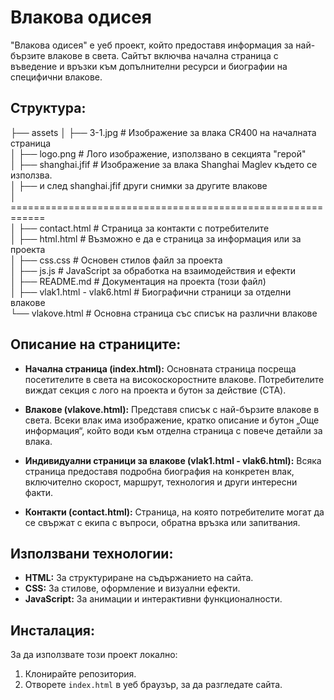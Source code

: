 # Влакова одисея

"Влакова одисея" е уеб проект, който предоставя информация за най-бързите влакове в света. Сайтът включва начална страница с въведение и връзки към допълнителни ресурси и биографии на специфични влакове.

## Структура:
├── assets 
│ ├── 3-1.jpg # Изображение за влака CR400 на началната страница  
│ ├── logo.png # Лого изображение, използвано в секцията "герой"  
│ ├── shanghai.jfif # Изображение за влака Shanghai Maglev където се използва.  
│ ├── и след shanghai.jfif други снимки за другите влакове  
│ ============================================================        
│ ├── contact.html # Страница за контакти с потребителите  
│ ├── html.html # Възможно е да е страница за информация или за проекта  
│ ├── css.css # Основен стилов файл за проекта  
│ ├── js.js # JavaScript за обработка на взаимодействия и ефекти  
│ ├── README.md # Документация на проекта (този файл)  
│ ├── vlak1.html - vlak6.html # Биографични страници за отделни влакове  
└── vlakove.html # Основна страница със списък на различни влакове 


## Описание на страниците:
- **Начална страница (index.html):** Основната страница посреща посетителите в света на високоскоростните влакове. Потребителите виждат секция с лого на проекта и бутон за действие (CTA).
  
- **Влакове (vlakove.html):** Представя списък с най-бързите влакове в света. Всеки влак има изображение, кратко описание и бутон „Още информация“, който води към отделна страница с повече детайли за влака.

- **Индивидуални страници за влакове (vlak1.html - vlak6.html):** Всяка страница предоставя подробна биография на конкретен влак, включително скорост, маршрут, технология и други интересни факти.

- **Контакти (contact.html):** Страница, на която потребителите могат да се свържат с екипа с въпроси, обратна връзка или запитвания.

## Използвани технологии:
- **HTML:** За структуриране на съдържанието на сайта.
- **CSS:** За стилове, оформление и визуални ефекти.
- **JavaScript:** За анимации и интерактивни функционалности.

## Инсталация:
За да използвате този проект локално:
1. Клонирайте репозитория.
2. Отворете `index.html` в уеб браузър, за да разгледате сайта.
